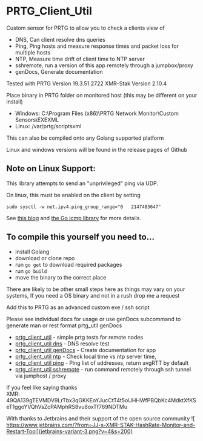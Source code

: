 # PRTG_Client_Util

Custom sensor for PRTG to allow you to check a clients view of

- DNS,  Can client resolve dns queries
- Ping, Ping hosts and measure response times and packet loss for multiple hosts
- NTP,  Measure time drift of client time to NTP server
- sshremote, run a version of this app remotely through a jumpbox/proxy
- genDocs,  Generate documentation

 

Tested with PRTG Version 19.3.51.2722
XMR-Stak Version 2.10.4

Place binary in PRTG folder on monitored host (this may be different on your install)
- Windows: C:\Program Files (x86)\PRTG Network Monitor\Custom Sensors\EXEXML
- Linux: /var/prtg/scriptsxml

This can also be compiled onto any Golang supported platform

Linux and windows versions will be found in the release pages of Github
## Note on Linux Support:

This library attempts to send an
"unprivileged" ping via UDP. 

On linux, this must be enabled on the client by setting

```
sudo sysctl -w net.ipv4.ping_group_range="0   2147483647"
```

See [this blog](https://sturmflut.github.io/linux/ubuntu/2015/01/17/unprivileged-icmp-sockets-on-linux/)
and [the Go icmp library](https://godoc.org/golang.org/x/net/icmp) for more details.

## To compile this yourself you need to...
-    install Golang
-    download or clone repo
-    run `go get` to download required packages
-    run `go build`
-    move the binary to the correct place
    
There are likely to be other small steps here as things may vary on your systems, If you need a OS binary and 
not in a rush drop me a request    

Add this to PRTG as an advanced custom exe / ssh script

Please see individual docs for usage or use genDocs subcommand to generate man or rest format
prtg_util genDocs
* [prtg_client_util](docs/prtg_client_util.md)	 - simple prtg tests for remote nodes
* [prtg_client_util dns](docs/prtg_client_util_dns.md)	 - DNS resolve test
* [prtg_client_util genDocs](docs/prtg_client_util_genDocs.md)	 - Create documentation for app
* [prtg_client_util ntp](docs/prtg_client_util_ntp.md)	 - Check local time vs ntp server time, 
* [prtg_client_util ping](docs/prtg_client_util_ping.md)	 - Ping list of addresses, return avgRTT by default
* [prtg_client_util sshremote](docs/prtg_client_util_sshremote.md)	 - run command remotely through ssh tunnel via jumphost / proxy

If you feel like saying thanks    
        XMR: 49QA139gTEVMDV9LrTbx3qGKKEoYJucCtT4t5oUHHWfPBQbKc4MdktXfKSeT1ggoYVQhVsZcPAMphRS8vu8oxTf769NDTMu
	

With thanks to Jetbrains and their support of the open source community
![ https://www.jetbrains.com/?from=JJ-s-XMR-STAK-HashRate-Monitor-and-Restart-Tool](jetbrains-variant-3.png?v=4&s=200)
 
     

	
